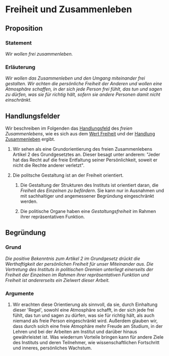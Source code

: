<!---
   NAME - The NAME of this project is:
ethos

  FILE - The FILENAME of the current file is:
/v2a5.md

  CREATION - This project was CREATED on:
2017-01-28-16:15:00 UTC

  MODIFICATION - This project was last MODIFIED on:
2017-01-28-16:15:00 UTC

  VERSION - The current VERSION of this project is:
<git-commit-hash>-2017-01-28-16:15:00 UTC

  CREATOR(S) - This project was CREATED by:
Michael Czechowski, Martin Maga

  CONTACT - You can CONTACT the creator(s) or developer(s) of this project at:
E-Mail: mail@martinmaga.de

  COPYRIGHT - The COPYRIGHT holder of this project is:
COPYRIGHT (c) 2016 Martin Maga

  LICENSE - This project is LICENSED under the following license:
Martin Maga 2016 CC BY-SA 4.0 https://creativecommons.org

  SUBFILE – This is a SUBFILE! For more INFORMATION on this project go to:
/README.md
--->
# Freiheit und Zusammenleben
## Proposition
### Statement
*Wir wollen frei zusammenleben.*

### Erläuterung
*Wir wollen das Zusammenleben und den Umgang miteinander frei gestalten. Wir achten die persönliche Freiheit der Anderen und wollen eine Atmosphäre schaffen, in der sich jede Person frei fühlt, das tun und sagen zu dürfen, was sie für richtig hält, sofern sie andere Personen damit nicht einschränkt.*

## Handlungsfelder
Wir beschreiben im Folgenden das [Handlungsfeld](../synopsis/reasons.md) des *freien Zusammenlebens*, wie es sich aus dem [Wert Freiheit](../values/v2_freedom.md) und der [Handlung Zusammenleben](../actions/a5_live.md) ergibt.

1. Wir sehen als eine Grundorientierung des freien Zusammenlebens Artikel 2 des Grundgesetztes an. Dieser besagt unter anderem: "Jeder hat das Recht auf die freie Entfaltung seiner Persönlichkeit, soweit er nicht die Rechte anderer verletzt".

2. Die politsche Gestaltung ist an der Freiheit  orientiert.

    1. Die Gestaltung der Strukturen des Instituts ist orientiert daran, die *Freiheit des Einzelnen zu befördern*. Sie kann nur in Ausnahmen und mit sachhaltiger und angemessener Begründung eingeschränkt werden.

    2. Die politische Organe haben eine *Gestaltungsfreiheit* im Rahmen ihrer repräsentativen Funktion.


## Begründung
### Grund
*Die positive Bekenntnis zum Artikel 2 im Grundgesetz drückt die Werthaftigkeit der persönlichen Freiheit für unser Miteinander aus. Die Vertretung des Instituts in politischen Gremien unterliegt einerseits der Freiheit der Einzelnen im Rahmen ihrer repräsentativen Funktion und Freiheit ist andererseits ein Zielwert dieser Arbeit.*

### Argumente
1. Wir erachten diese Orientierung als sinnvoll, da sie, durch Einhaltung dieser 'Regel', sowohl eine Atmosphäre schafft, in der sich jede frei fühlt, das tun und sagen zu dürfen, was sie für richtig hält, als auch niemand als freie Person eingeschränkt wird. Außerdem glauben wir, dass durch solch eine freie Atmophäre mehr Freude am Studium, in der Lehren und bei der Arbeiten am Institut und darüber hinaus gewährleistet ist. Was wiederrum Vorteile bringen kann für andere Ziele des Instituts und deren Teilnehmer, wie wissenschaftlichen Fortschritt und inneres, persönliches Wachstum.
